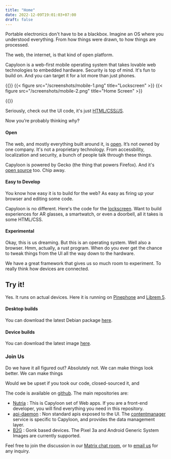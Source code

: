 ```yaml
---
title: "Home"
date: 2022-12-09T19:01:03+07:00
draft: false
---
```


Portable electronics don't have to be a blackbox. Imagine an OS where you understood everything. From how things were drawn, to how things are processed. 

The web, the internet, is that kind of open platform.

Capyloon is a web-first mobile operating system that takes lovable web technologies to embedded hardware. Security is top of mind. It's fun to build on. And you can target it for a lot more than just phones.

{{<imagecontainer>}}
{{< figure src="/screenshots/mobile-1.png" title="Lockscreen" >}}
{{< figure src="/screenshots/mobile-2.png" title="Home Screen" >}}

{{</imagecontainer>}}

<!-- There really shouldn't be a divide between “native” and “web”. At least not in the way people build apps. 

Here's the code for a button on 5 different platforms
```
// Android
<Button android:text="I'm a button">

// iOS
Button("I'm a button")

// UWP (Windows)
<Button content="I'm a button" />

// Web
<Button>I'm a button</Button>
```

And of these platforms, the web code can run any of these platforms. Because there are ~~rendering engines~~ browsers that work across all of them. It's why people build with [Electron](https://www.electronjs.org/).

And if you can really draw anything with the web, target any platform, then why do we still need to learn all this platform-specific stuff? 
 -->

Seriously, check out the UI code, it's just [HTML/CSS/JS](https://github.com/capyloon/nutria/tree/main/apps/homescreen). 

Now you’re probably thinking *why*?

#### Open
The web, and mostly everything built around it, is [open](https://www.w3.org/). It’s not owned by one company. It's not a proprietary technology. From accessbility, localization and security, a bunch of people talk through these things.

Capyloon is powered by Gecko (the thing that powers Firefox). And it's [open source](https://github.com/capyloon) too. Chip away.

#### Easy to Develop
You know how easy it is to build for the web? As easy as firing up your browser and editing some code. 

Capyloon is no different. Here's the code for the [lockscreen](https://github.com/capyloon/nutria/tree/main/apps/homescreen). Want to build experiences for AR glasses, a smartwatch, or even a doorbell, all it takes is some HTML/CSS. 

#### Experimental
Okay, this is us dreaming. But this is an operating system. Well also a browser. Hmm, actually, a rust program. When do you ever get the chance to tweak things from the UI all the way down to the hardware.

We have a great framework that gives us so much room to experiment. To really think how devices are connected. 


## Try it!

Yes. It runs on actual devices. Here it is running on [Pinephone](#) and [Librem 5](#).


#### Desktop builds

You can download the latest Debian package [here](packages).

#### Device builds

You can download the latest image [here](packages).


### Join Us

Do we have it all figured out? Absolutely not. We can make things look better. We can make things

Would we be upset if you took our code, closed-sourced it, and 

The code is available on [github](https://github.com/capyloon). The main repositories are:

- [Nutria](https://github.com/capyloon/nutria) : This is Capyloon set of Web apps. If you are a front-end developer, you will find everything you need in this repository.
- [api-daemon](https://github.com/capyloon/api-daemon) : Non standard apis exposed to the UI. The [contentmanager](https://github.com/capyloon/api-daemon/tree/main/services/contentmanager) service is specific to Capyloon, and provides the data management layer.
- [B2G](https://github.com/capyloon/B2G) : Gonk based devices. The Pixel 3a and Android Generic System Images are currently supported.

Feel free to join the discussion in our [Matrix chat room](https://matrix.to/#/#capyloon:matrix.org), or to [email us](mailto:contact@capyloon.org) for any inquiry.
